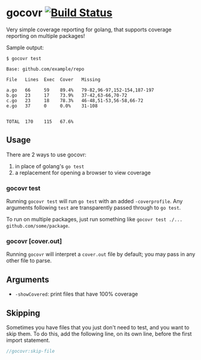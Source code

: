 # gocovr [![Build Status](https://github.com/thatguystone/gocovr/workflows/test/badge.svg)](https://github.com/thatguystone/gocovr/actions)

Very simple coverage reporting for golang, that supports coverage reporting on multiple packages!

Sample output:

```
$ gocovr test

Base: github.com/example/repo

File   Lines  Exec  Cover   Missing

a.go   66     59    89.4%   79-82,96-97,152-154,187-197
b.go   23     17    73.9%   37-42,63-66,70-72
c.go   23     18    78.3%   46-48,51-53,56-58,66-72
e.go   37     0     0.0%    31-108


TOTAL  170    115   67.6%
```

## Usage

There are 2 ways to use gocovr:

1. in place of golang's `go test`
2. a replacement for opening a browser to view coverage

### gocovr test

Running `gocovr test` will run `go test` with an added `-coverprofile`. Any arguments following `test` are transparently passed through to `go test`.

To run on multiple packages, just run something like `gocovr test ./... github.com/some/package`.

### gocovr [cover.out]

Running `gocovr` will interpret a `cover.out` file by default; you may pass in any other file to parse.

## Arguments

* `-showCovered`: print files that have 100% coverage

## Skipping

Sometimes you have files that you just don't need to test, and you want to skip them. To do this, add the following line, on its own line, before the first import statement.

```go
//gocovr:skip-file
```

